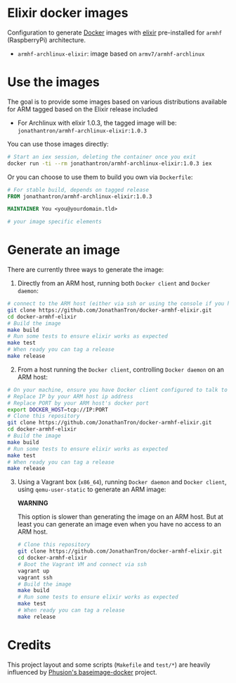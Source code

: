 # Elixir docker images

Configuration to generate [Docker](https://www.docker.com) images with [elixir](http://elixir-lang.org) pre-installed for `armhf` (RaspberryPi) architecture.

- `armhf-archlinux-elixir`: image based on `armv7/armhf-archlinux`

# Use the images

The goal is to provide some images based on various distributions available for ARM tagged based on the Elixir release included

  - For Archlinux with elixir 1.0.3, the tagged image will be: `jonathantron/armhf-archlinux-elixir:1.0.3`

You can use those images directly:

```bash
# Start an iex session, deleting the container once you exit
docker run -ti --rm jonathantron/armhf-archlinux-elixir:1.0.3 iex
```

Or you can choose to use them to build you own via `Dockerfile`:

```dockerfile
# For stable build, depends on tagged release
FROM jonathantron/armhf-archlinux-elixir:1.0.3

MAINTAINER You <you@yourdomain.tld>

# your image specific elements
```

# Generate an image

There are currently three ways to generate the image:

1. Directly from an ARM host, running both `Docker client` and `Docker daemon`:

  ```bash
  # connect to the ARM host (either via ssh or using the console if you have a keyboard/mouse/screen connected to it)
  git clone https://github.com/JonathanTron/docker-armhf-elixir.git
  cd docker-armhf-elixir
  # Build the image
  make build
  # Run some tests to ensure elixir works as expected
  make test
  # When ready you can tag a release
  make release
  ```

2. From a host running the `Docker client`, controlling `Docker daemon` on an ARM host:

  ```bash
  # On your machine, ensure you have Docker client configured to talk to Docker daemon on your ARM host
  # Replace IP by your ARM host ip address
  # Replace PORT by your ARM host's docker port
  export DOCKER_HOST=tcp://IP:PORT
  # Clone this repository
  git clone https://github.com/JonathanTron/docker-armhf-elixir.git
  cd docker-armhf-elixir
  # Build the image
  make build
  # Run some tests to ensure elixir works as expected
  make test
  # When ready you can tag a release
  make release
  ```

3. Using a Vagrant box (`x86_64`), running `Docker daemon` and `Docker client`, using `qemu-user-static` to generate an ARM image:

   **WARNING**

   This option is slower than generating the image on an ARM host. But at least you can generate an image even when you have no access to an ARM host.

   ```bash
   # Clone this repository
   git clone https://github.com/JonathanTron/docker-armhf-elixir.git
   cd docker-armhf-elixir
   # Boot the Vagrant VM and connect via ssh
   vagrant up
   vagrant ssh
   # Build the image
   make build
   # Run some tests to ensure elixir works as expected
   make test
   # When ready you can tag a release
   make release
   ```

# Credits

This project layout and some scripts (`Makefile` and `test/*`) are heavily influenced by [Phusion's baseimage-docker](https://github.com/phusion/baseimage-docker) project.
